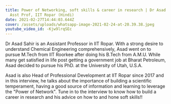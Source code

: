 ```yaml
---
title: Power of Networking, soft skills & career in research | Dr Asad Sahir,
  Asst Prof, IIT Ropar (Hindi)
date: 2021-02-27T14:44:03.644Z
cover: /assets/uploads/whatsapp-image-2021-02-24-at-20.39.38.jpeg
youtube_video_id: -Kjw9lrqSEc
---
```

<!--StartFragment-->

Dr Asad Sahir is an Assistant Professor in IIT Ropar. With a strong desire to understand Chemical Engineering comprehensively, Asad went on to pursue M.Tech from IIT Roorkee after doing his B.Tech from A.M.U. While many get satisfied in life post getting a government job at Bharat Petroleum, Asad decided to pursue his PhD. at the University of Utah, U.S.A. 

Asad is also Head of Professional Development at IIT Ropar since 2017 and in this interview, he talks about the importance of building a scientific temperament, having a good source of information and learning to leverage the "Power of Network". Tune in to the interview to know how to build a career in research and his advice on how to and hone soft skills!!

<!--EndFragment-->